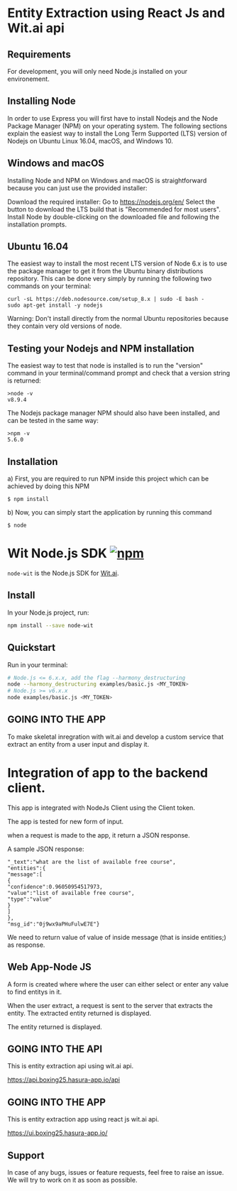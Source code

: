 
# Entity Extraction using React Js and Wit.ai api

## Requirements

For development, you will only need Node.js installed on your environement.

## Installing Node

In order to use Express you will first have to install Nodejs and the Node Package Manager (NPM) on your operating system. The following sections explain the easiest way to install the Long Term Supported (LTS) version of Nodejs on Ubuntu Linux 16.04, macOS, and Windows 10.

## Windows and macOS

Installing Node and NPM on Windows and macOS is straightforward because you can just use the provided installer:

Download the required installer:
Go to https://nodejs.org/en/
Select the button to download the LTS build that is "Recommended for most users".
Install Node by double-clicking on the downloaded file and following the installation prompts.

## Ubuntu 16.04

The easiest way to install the most recent LTS version of Node 6.x is to use the package manager to get it from the Ubuntu binary distributions repository. This can be done very simply by running the following two commands on your terminal:


    curl -sL https://deb.nodesource.com/setup_8.x | sudo -E bash -
    sudo apt-get install -y nodejs

Warning: Don't install directly from the normal Ubuntu repositories because they contain very old versions of node.

## Testing your Nodejs and NPM installation

The easiest way to test that node is installed is to run the "version" command in your terminal/command prompt and check that a version string is returned:

    >node -v
    v8.9.4


The Nodejs package manager NPM should also have been installed, and can be tested in the same way:


    >npm -v
    5.6.0


## Installation

a) First, you are required to run NPM inside this project which can be achieved by doing this NPM

    $ npm install

b) Now, you can simply start the application by running this command 

    $ node
    

# Wit Node.js SDK [![npm](https://img.shields.io/npm/v/node-wit.svg)](https://www.npmjs.com/package/node-wit)

`node-wit` is the Node.js SDK for [Wit.ai](https://wit.ai).

## Install

In your Node.js project, run:

```bash
npm install --save node-wit
```

## Quickstart

Run in your terminal:

```bash
# Node.js <= 6.x.x, add the flag --harmony_destructuring
node --harmony_destructuring examples/basic.js <MY_TOKEN>
# Node.js >= v6.x.x
node examples/basic.js <MY_TOKEN>
```

 ## GOING INTO THE APP
To make skeletal inregration with wit.ai and develop a custom service that extract an entity from a user input and display it.

# Integration of app to the backend client.
This app is integrated with NodeJs Client using the Client token.

The app is tested for new form of input.

when a request is made to the app, it return a JSON response.

A sample JSON response:

```{
"_text":"what are the list of available free course",
"entities":{
"message":[
{
"confidence":0.96050954517973,
"value":"list of available free course",
"type":"value"
}
]
},
"msg_id":"0j9wx9aPHuFulwE7E"}
```
We need to return value of value of inside message (that is inside entities;) as response.

## Web App-Node JS 

A form is created where where the user can either select or enter any value to find entitys in it.

When the user extract, a request is sent to the server that extracts the entity. The extracted entity returned is displayed.

The entity returned is displayed.


## GOING INTO THE API

This is entity extraction api using wit.ai api.

https://api.boxing25.hasura-app.io/api

## GOING INTO THE APP

This is entity extraction app using react js wit.ai api.

https://ui.boxing25.hasura-app.io/

## Support

In case of any bugs, issues or feature requests, feel free to raise an issue. We will try to work on it as soon as possible.

